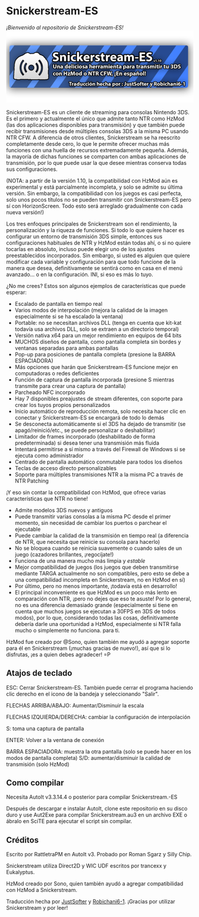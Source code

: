 # Snickerstream-ES

*¡Bienvenido al repositorio de Snickerstream-ES!*
![Snickerstream-ES](https://raw.githubusercontent.com/JustSofter/Snickerstream-ES/master/res/snickerstream-esp.png)

Snickerstream-ES es un cliente de streaming para consolas Nintendo 3DS. Es el primero y actualmente el único que admite tanto NTR como HzMod (las dos aplicaciones disponibles para transmisión) y que también puede recibir transmisiones desde múltiples consolas 3DS a la misma PC usando NTR CFW. A diferencia de otros clientes, Snickerstream se ha reescrito completamente desde cero, lo que le permite ofrecer muchas más funciones con una huella de recursos extremadamente pequeña. Además, la mayoría de dichas funciones se comparten con ambas aplicaciones de transmisión, por lo que puede usar la que desee mientras conserva todas sus configuraciones.

(NOTA: a partir de la versión 1.10, la compatibilidad con HzMod aún es experimental y está parcialmente incompleta, y solo se admite su última versión. Sin embargo, la compatibilidad con los juegos es casi perfecta, solo unos pocos títulos no se pueden transmitir con Snickerstream-ES pero sí con HorizonScreen. Todo esto será arreglado gradualmente con cada nueva versión!)

Los tres enfoques principales de Snickerstream son el rendimiento, la personalización y la riqueza de funciones. Si todo lo que quiere hacer es configurar un entorno de transmisión 3DS simple, entonces sus configuraciones habituales de NTR y HzMod están todas ahí, o si no quiere tocarlas en absoluto, incluso puede elegir uno de los ajustes preestablecidos incorporados. Sin embargo, si usted es alguien que quiere modificar cada variable y configuración para que todo funcione de la manera que desea, definitivamente se sentirá como en casa en el menú avanzado... o en la configuración. INI, si eso es más lo tuyo.

¿No me crees? Estos son algunos ejemplos de características que puede esperar:
- Escalado de pantalla en tiempo real
- Varios modos de interpolación (mejora la calidad de la imagen especialmente si se ha escalado la ventana)
- Portable: no se necesitan archivos DLL (tenga en cuenta que kit-kat todavía usa archivos DLL, solo se extraen a un directorio temporal)
- Versión nativa x64 para un mejor rendimiento en equipos de 64 bits
- MUCHOS diseños de pantalla, como pantalla completa sin bordes y ventanas separadas para ambas pantallas
- Pop-up para posiciones de pantalla completa (presione la BARRA ESPACIADORA)
- Más opciones que harán que Snickerstream-ES funcione mejor en computadoras o redes deficientes
- Función de captura de pantalla incorporada (presione S mientras transmite para crear una captura de pantalla)
- Parcheado NFC incorporado
- Hay 7 disponibles preajustes de stream diferentes, con soporte para crear los tuyos propios personalizados
- Inicio automático de reproducción remota, solo necesita hacer clic en conectar y Snickerstream-ES se encargará de todo lo demás
- Se desconecta automáticamente si el 3DS ha dejado de transmitir (se apagó/reinició/etc., se puede personalizar o deshabilitar)
- Limitador de frames incorporado (deshabilitado de forma predeterminada) si desea tener una transmisión más fluida
- Intentará permitirse a sí mismo a través del Firewall de Windows si se ejecuta como administrador
- Centrado de pantalla automático conmutable para todos los diseños
- Teclas de acceso directo personalizables
- Soporte para múltiples transmisiones NTR a la misma PC a través de NTR Patching

¡Y eso sin contar la compatibilidad con HzMod, que ofrece varias características que NTR no tiene!
- Admite modelos 3DS nuevos y antiguos
- Puede transmitir varias consolas a la misma PC desde el primer momento, sin necesidad de cambiar los puertos o parchear el ejecutable
- Puede cambiar la calidad de la transmisión en tiempo real (a diferencia de NTR, que necesita que reinicie su consola para hacerlo)
- No se bloquea cuando se reinicia suavemente o cuando sales de un juego (cazadores brillantes, ¡regocíjate!)
- Funciona de una manera mucho más limpia y *estable*
- Mejor compatibilidad de juegos (los juegos que deben transmitirse mediante TARGA actualmente no son compatibles, pero esto se debe a una compatibilidad incompleta en Snickerstream, no en HzMod en sí)
- Por último, pero no menos importante, ¡todavía está en desarrollo!
- El principal inconveniente es que HzMod es un poco más lento en comparación con NTR, ¡pero no dejes que eso te asuste! Por lo general, no es una diferencia demasiado grande (especialmente si tiene en cuenta que muchos juegos se ejecutan a 30FPS en 3DS de todos modos), por lo que, considerando todas las cosas, definitivamente debería darle una oportunidad a HzMod, especialmente si NTR falla mucho o simplemente no funciona. para ti.

HzMod fue creado por @Sono, quien también me ayudó a agregar soporte para él en Snickerstream (¡muchas gracias de nuevo!), así que si lo disfrutas, ¡es a quien debes agradecer! =P

## Atajos de teclado

ESC: Cerrar Snickerstream-ES. También puede cerrar el programa haciendo clic derecho en el icono de la bandeja y seleccionando "Salir".

FLECHAS ARRIBA/ABAJO: Aumentar/Disminuir la escala

FLECHAS IZQUIERDA/DERECHA: cambiar la configuración de interpolación

S: toma una captura de pantalla

ENTER: Volver a la ventana de conexión

BARRA ESPACIADORA: muestra la otra pantalla (solo se puede hacer en los modos de pantalla completa)
S/D: aumentar/disminuir la calidad de transmisión (solo HzMod)

## Como compilar
Necesita AutoIt v3.3.14.4 o posterior para compilar Snickerstream.-ES

Después de descargar e instalar AutoIt, clone este repositorio en su disco duro y use Aut2Exe para compilar Snickerstream.au3 en un archivo EXE o ábralo en SciTE para ejecutar el script sin compilar.

## Créditos

Escrito por RattletraPM en AutoIt v3. Probado por Roman Sgarz y Silly Chip.

Snickerstream utiliza Direct2D y WIC UDF escritos por trancexx y Eukalyptus.

HzMod creado por Sono, quien también ayudó a agregar compatibilidad con HzMod a Snickerstream.

Traducción hecha por [JustSofter](https://github.com/JustSofter) y [Robichani6-1](https://github.com/Robichani6-1). ¡Gracias por utilizar Snickerstream y por leer!
